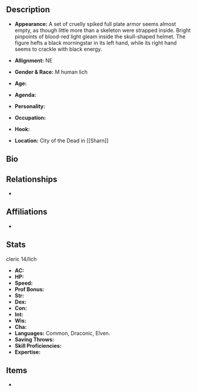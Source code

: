 ## Description
- **Appearance:** A set of cruelly spiked full plate armor seems almost empty, as though little more than a skeleton were strapped inside. Bright pinpoints of blood-red light gleam inside the skull-shaped helmet. The figure hefts a black morningstar in its left hand, while its right hand seems to crackle with black energy.

- **Allignment:** NE

- **Gender & Race:** M human lich

- **Age:** 

- **Agenda:** 

- **Personality:** 

- **Occupation:** 

- **Hook:** 

- **Location:** City of the Dead in [[Sharn]]

## Bio


## Relationships
- 

## Affiliations
- 

## Stats
cleric 14/lich
- **AC:** 
- **HP:** 
- **Speed:** 
- **Prof Bonus:** 
- **Str:** 
- **Dex:** 
- **Con:** 
- **Int:** 
- **Wis:** 
- **Cha:** 
- **Languages:** Common, Draconic, Elven.
- **Saving Throws:** 
- **Skill Proficiencies:** 
- **Expertise:** 


## Items
- 
